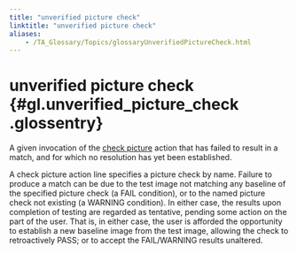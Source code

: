 ```yaml
--- 
title: "unverified picture check"
linktitle: "unverified picture check"
aliases: 
    - /TA_Glossary/Topics/glossaryUnverifiedPictureCheck.html
---
```

# unverified picture check {#gl.unverified_picture_check .glossentry}

A given invocation of the [check picture](../../TA_Automation/Topics/bia_check_picture.html) action that has failed to result in a match, and for which no resolution has yet been established.

A check picture action line specifies a picture check by name. Failure to produce a match can be due to the test image not matching any baseline of the specified picture check \(a FAIL condition\), or to the named picture check not existing \(a WARNING condition\). In either case, the results upon completion of testing are regarded as tentative, pending some action on the part of the user. That is, in either case, the user is afforded the opportunity to establish a new baseline image from the test image, allowing the check to retroactively PASS; or to accept the FAIL/WARNING results unaltered.

